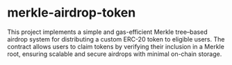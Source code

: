 # merkle-airdrop-token
This project implements a simple and gas-efficient Merkle tree–based airdrop system for distributing a custom ERC-20 token to eligible users.  The contract allows users to claim tokens by verifying their inclusion in a Merkle root, ensuring scalable and secure airdrops with minimal on-chain storage.
